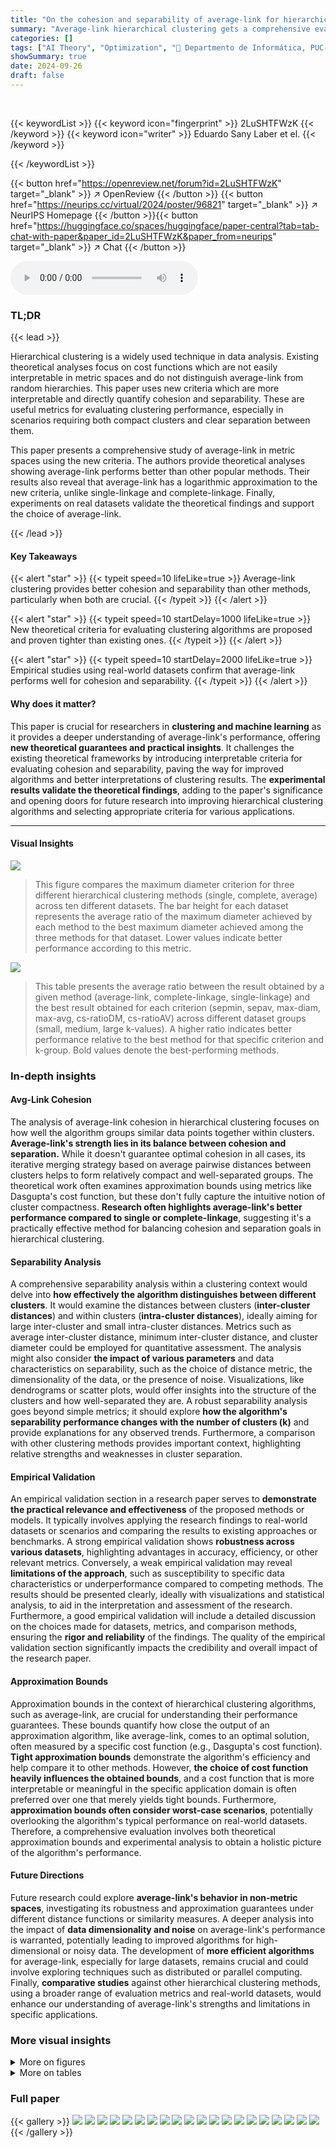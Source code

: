 ```yaml
---
title: "On the cohesion and separability of average-link for hierarchical agglomerative clustering"
summary: "Average-link hierarchical clustering gets a comprehensive evaluation using new criteria, showing it outperforms other methods when both cohesion and separability matter."
categories: []
tags: ["AI Theory", "Optimization", "🏢 Departmento de Informática, PUC-RIO",]
showSummary: true
date: 2024-09-26
draft: false
---
```


<br>

{{< keywordList >}}
{{< keyword icon="fingerprint" >}} 2LuSHTFWzK {{< /keyword >}}
{{< keyword icon="writer" >}} Eduardo Sany Laber et el. {{< /keyword >}}
 
{{< /keywordList >}}

{{< button href="https://openreview.net/forum?id=2LuSHTFWzK" target="_blank" >}}
↗ OpenReview
{{< /button >}}
{{< button href="https://neurips.cc/virtual/2024/poster/96821" target="_blank" >}}
↗ NeurIPS Homepage
{{< /button >}}{{< button href="https://huggingface.co/spaces/huggingface/paper-central?tab=tab-chat-with-paper&paper_id=2LuSHTFWzK&paper_from=neurips" target="_blank" >}}
↗ Chat
{{< /button >}}



<audio controls>
    <source src="https://ai-paper-reviewer.com/2LuSHTFWzK/podcast.wav" type="audio/wav">
    Your browser does not support the audio element.
</audio>


### TL;DR


{{< lead >}}

Hierarchical clustering is a widely used technique in data analysis.  Existing theoretical analyses focus on cost functions which are not easily interpretable in metric spaces and do not distinguish average-link from random hierarchies. This paper uses new criteria which are more interpretable and directly quantify cohesion and separability. These are useful metrics for evaluating clustering performance, especially in scenarios requiring both compact clusters and clear separation between them.

This paper presents a comprehensive study of average-link in metric spaces using the new criteria. The authors provide theoretical analyses showing average-link performs better than other popular methods. Their results also reveal that average-link has a logarithmic approximation to the new criteria, unlike single-linkage and complete-linkage.  Finally, experiments on real datasets validate the theoretical findings and support the choice of average-link.

{{< /lead >}}


#### Key Takeaways

{{< alert "star" >}}
{{< typeit speed=10 lifeLike=true >}} Average-link clustering provides better cohesion and separability than other methods, particularly when both are crucial. {{< /typeit >}}
{{< /alert >}}

{{< alert "star" >}}
{{< typeit speed=10 startDelay=1000 lifeLike=true >}} New theoretical criteria for evaluating clustering algorithms are proposed and proven tighter than existing ones. {{< /typeit >}}
{{< /alert >}}

{{< alert "star" >}}
{{< typeit speed=10 startDelay=2000 lifeLike=true >}} Empirical studies using real-world datasets confirm that average-link performs well for cohesion and separability. {{< /typeit >}}
{{< /alert >}}

#### Why does it matter?
This paper is crucial for researchers in **clustering and machine learning** as it provides a deeper understanding of average-link's performance, offering **new theoretical guarantees and practical insights**.  It challenges the existing theoretical frameworks by introducing interpretable criteria for evaluating cohesion and separability, paving the way for improved algorithms and better interpretations of clustering results.  The **experimental results validate the theoretical findings**, adding to the paper's significance and opening doors for future research into improving hierarchical clustering algorithms and selecting appropriate criteria for various applications. 

------
#### Visual Insights



![](https://ai-paper-reviewer.com/2LuSHTFWzK/figures_20_1.jpg)

> This figure compares the maximum diameter criterion for three different hierarchical clustering methods (single, complete, average) across ten different datasets.  The bar height for each dataset represents the average ratio of the maximum diameter achieved by each method to the best maximum diameter achieved among the three methods for that dataset. Lower values indicate better performance according to this metric.





![](https://ai-paper-reviewer.com/2LuSHTFWzK/tables_3_1.jpg)

> This table presents the average ratio between the result obtained by a given method (average-link, complete-linkage, single-linkage) and the best result obtained for each criterion (sepmin, sepav, max-diam, max-avg, cs-ratioDM, cs-ratioAV) across different dataset groups (small, medium, large k-values).  A higher ratio indicates better performance relative to the best method for that specific criterion and k-group.  Bold values denote the best-performing methods.





### In-depth insights


#### Avg-Link Cohesion
The analysis of average-link cohesion in hierarchical clustering focuses on how well the algorithm groups similar data points together within clusters.  **Average-link's strength lies in its balance between cohesion and separation.** While it doesn't guarantee optimal cohesion in all cases, its iterative merging strategy based on average pairwise distances between clusters helps to form relatively compact and well-separated groups.  The theoretical work often examines approximation bounds using metrics like Dasgupta's cost function, but these don't fully capture the intuitive notion of cluster compactness.  **Research often highlights average-link's better performance compared to single or complete-linkage**, suggesting it's a practically effective method for balancing cohesion and separation goals in hierarchical clustering.

#### Separability Analysis
A comprehensive separability analysis within a clustering context would delve into **how effectively the algorithm distinguishes between different clusters**.  It would examine the distances between clusters (**inter-cluster distances**) and within clusters (**intra-cluster distances**), ideally aiming for large inter-cluster and small intra-cluster distances.  Metrics such as average inter-cluster distance, minimum inter-cluster distance, and cluster diameter could be employed for quantitative assessment. The analysis might also consider **the impact of various parameters** and data characteristics on separability, such as the choice of distance metric, the dimensionality of the data, or the presence of noise.  Visualizations, like dendrograms or scatter plots, would offer insights into the structure of the clusters and how well-separated they are.  A robust separability analysis goes beyond simple metrics; it should explore **how the algorithm's separability performance changes with the number of clusters (k)** and provide explanations for any observed trends.  Furthermore, a comparison with other clustering methods provides important context, highlighting relative strengths and weaknesses in cluster separation.

#### Empirical Validation
An empirical validation section in a research paper serves to **demonstrate the practical relevance and effectiveness** of the proposed methods or models.  It typically involves applying the research findings to real-world datasets or scenarios and comparing the results to existing approaches or benchmarks.  A strong empirical validation shows **robustness across various datasets**, highlighting advantages in accuracy, efficiency, or other relevant metrics.  Conversely, a weak empirical validation may reveal **limitations of the approach**, such as susceptibility to specific data characteristics or underperformance compared to competing methods.  The results should be presented clearly, ideally with visualizations and statistical analysis, to aid in the interpretation and assessment of the research.  Furthermore, a good empirical validation will include a detailed discussion on the choices made for datasets, metrics, and comparison methods, ensuring the **rigor and reliability** of the findings.  The quality of the empirical validation section significantly impacts the credibility and overall impact of the research paper.

#### Approximation Bounds
Approximation bounds in the context of hierarchical clustering algorithms, such as average-link, are crucial for understanding their performance guarantees.  These bounds quantify how close the output of an approximation algorithm, like average-link, comes to an optimal solution, often measured by a specific cost function (e.g., Dasgupta's cost function). **Tight approximation bounds** demonstrate the algorithm's efficiency and help compare it to other methods.  However, **the choice of cost function heavily influences the obtained bounds**, and a cost function that is more interpretable or meaningful in the specific application domain is often preferred over one that merely yields tight bounds.  Furthermore, **approximation bounds often consider worst-case scenarios**, potentially overlooking the algorithm's typical performance on real-world datasets.  Therefore, a comprehensive evaluation involves both theoretical approximation bounds and experimental analysis to obtain a holistic picture of the algorithm's performance.

#### Future Directions
Future research could explore **average-link's behavior in non-metric spaces**, investigating its robustness and approximation guarantees under different distance functions or similarity measures.  A deeper analysis into the impact of **data dimensionality and noise** on average-link's performance is warranted, potentially leading to improved algorithms for high-dimensional or noisy data. The development of **more efficient algorithms** for average-link, especially for large datasets, remains crucial and could involve exploring techniques such as distributed or parallel computing.  Finally, **comparative studies** against other hierarchical clustering methods, using a broader range of evaluation metrics and real-world datasets, would enhance our understanding of average-link's strengths and limitations in specific applications.


### More visual insights

<details>
<summary>More on figures
</summary>


![](https://ai-paper-reviewer.com/2LuSHTFWzK/figures_21_1.jpg)

> This figure compares the performance of three hierarchical clustering methods (single, complete, and average linkage) across ten different datasets using the maximum average pairwise distance (max-avg) as a metric. The height of each bar represents the average ratio of the max-avg achieved by each method to the best max-avg among the three methods for a given dataset and k-value. A lower value indicates better performance.


![](https://ai-paper-reviewer.com/2LuSHTFWzK/figures_21_2.jpg)

> This figure presents the results of the max-diam criterion for different datasets.  The max-diam criterion measures the cohesion of a clustering by considering the maximum diameter of the clusters.  The lower the bar, the better the clustering performance according to this criterion.  The figure compares the results obtained by three different hierarchical clustering methods: single-linkage, complete-linkage, and average-linkage.  Each bar represents a different dataset.


![](https://ai-paper-reviewer.com/2LuSHTFWzK/figures_22_1.jpg)

> This figure presents a bar chart comparing the performance of three hierarchical clustering methods (single, complete, and average-linkage) across ten different datasets.  The performance metric is sepav (average separability), where higher values are better, indicating greater separation between clusters. Each dataset is represented by a group of three bars, one for each method, showing their sepav values.  The chart helps to visually assess the relative effectiveness of each clustering method in achieving good cluster separation across a variety of data.


![](https://ai-paper-reviewer.com/2LuSHTFWzK/figures_22_2.jpg)

> This figure compares the performance of three hierarchical clustering methods (single, complete, and average linkage) across ten different datasets using the cs-ratioAV criterion.  Lower values indicate better performance. The bar chart shows that average linkage generally outperforms single and complete linkage in minimizing the cs-ratioAV metric across the tested datasets.


![](https://ai-paper-reviewer.com/2LuSHTFWzK/figures_23_1.jpg)

> This figure displays the results of the cs-ratioDM criterion for different clustering methods (single, complete, and average linkage) across ten datasets.  The cs-ratioDM combines cohesion and separability criteria, and lower values indicate better performance. The bar chart visualizes the average ratio of each method's cs-ratioDM result to the best-performing method's result for each dataset, providing a comparative analysis of the methods' performance with respect to this combined criterion.


</details>




<details>
<summary>More on tables
</summary>


![](https://ai-paper-reviewer.com/2LuSHTFWzK/tables_9_1.jpg)
> This table presents the average ratio between the results obtained by each clustering method (average-link, complete-linkage, and single-linkage) and the best result for each criterion (sepmin, sepav, max-diam, max-avg, cs-ratioDM, cs-ratioAV).  The results are grouped by different ranges of k values (Small, Medium, Large) to show how performance varies with the number of clusters.  The best result for each criterion and k-group is shown in bold.

![](https://ai-paper-reviewer.com/2LuSHTFWzK/tables_20_1.jpg)
> This table presents the average ratio between the results obtained by each of three methods (average-link, complete-linkage, and single-linkage) and the best result for each criterion (sepmin, sepav, max-diam, max-avg, cs-ratioDM, cs-ratioAV). The results are grouped by the size of k (small, medium, large) to show the performance of each method across different cluster sizes.

![](https://ai-paper-reviewer.com/2LuSHTFWzK/tables_23_1.jpg)
> This table presents the average ratio between the results obtained by three hierarchical clustering methods (average-link, complete-linkage, and single-linkage) and the best result for each criterion and group of k values.  The criteria evaluated include measures of separability (sepmin, sepav), cohesion (max-diam, max-avg), and a combination of both (cs-ratioDM, cs-ratioAV). The best result for each criterion and k is highlighted in bold.  The table provides a summary of the experimental performance of the methods across different datasets and various numbers of clusters (k).

![](https://ai-paper-reviewer.com/2LuSHTFWzK/tables_23_2.jpg)
> This table presents the average ratio between the results obtained by each clustering method (average-link, complete-linkage, and single-linkage) and the best-performing method for each criterion (sepmin, sepav, max-diam, max-avg, cs-ratioDM, cs-ratioAV).  The ratios are calculated for different group sizes of k (small, medium, and large), providing a comparative analysis across various clustering quality metrics and k values.

</details>




### Full paper

{{< gallery >}}
<img src="https://ai-paper-reviewer.com/2LuSHTFWzK/1.png" class="grid-w50 md:grid-w33 xl:grid-w25" />
<img src="https://ai-paper-reviewer.com/2LuSHTFWzK/2.png" class="grid-w50 md:grid-w33 xl:grid-w25" />
<img src="https://ai-paper-reviewer.com/2LuSHTFWzK/3.png" class="grid-w50 md:grid-w33 xl:grid-w25" />
<img src="https://ai-paper-reviewer.com/2LuSHTFWzK/4.png" class="grid-w50 md:grid-w33 xl:grid-w25" />
<img src="https://ai-paper-reviewer.com/2LuSHTFWzK/5.png" class="grid-w50 md:grid-w33 xl:grid-w25" />
<img src="https://ai-paper-reviewer.com/2LuSHTFWzK/6.png" class="grid-w50 md:grid-w33 xl:grid-w25" />
<img src="https://ai-paper-reviewer.com/2LuSHTFWzK/7.png" class="grid-w50 md:grid-w33 xl:grid-w25" />
<img src="https://ai-paper-reviewer.com/2LuSHTFWzK/8.png" class="grid-w50 md:grid-w33 xl:grid-w25" />
<img src="https://ai-paper-reviewer.com/2LuSHTFWzK/9.png" class="grid-w50 md:grid-w33 xl:grid-w25" />
<img src="https://ai-paper-reviewer.com/2LuSHTFWzK/10.png" class="grid-w50 md:grid-w33 xl:grid-w25" />
<img src="https://ai-paper-reviewer.com/2LuSHTFWzK/11.png" class="grid-w50 md:grid-w33 xl:grid-w25" />
<img src="https://ai-paper-reviewer.com/2LuSHTFWzK/12.png" class="grid-w50 md:grid-w33 xl:grid-w25" />
<img src="https://ai-paper-reviewer.com/2LuSHTFWzK/13.png" class="grid-w50 md:grid-w33 xl:grid-w25" />
<img src="https://ai-paper-reviewer.com/2LuSHTFWzK/14.png" class="grid-w50 md:grid-w33 xl:grid-w25" />
<img src="https://ai-paper-reviewer.com/2LuSHTFWzK/15.png" class="grid-w50 md:grid-w33 xl:grid-w25" />
<img src="https://ai-paper-reviewer.com/2LuSHTFWzK/16.png" class="grid-w50 md:grid-w33 xl:grid-w25" />
<img src="https://ai-paper-reviewer.com/2LuSHTFWzK/17.png" class="grid-w50 md:grid-w33 xl:grid-w25" />
<img src="https://ai-paper-reviewer.com/2LuSHTFWzK/18.png" class="grid-w50 md:grid-w33 xl:grid-w25" />
<img src="https://ai-paper-reviewer.com/2LuSHTFWzK/19.png" class="grid-w50 md:grid-w33 xl:grid-w25" />
<img src="https://ai-paper-reviewer.com/2LuSHTFWzK/20.png" class="grid-w50 md:grid-w33 xl:grid-w25" />
{{< /gallery >}}
